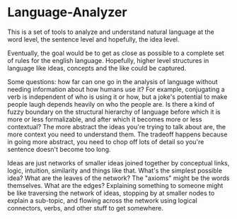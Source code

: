 # Language-Analyzer
 
This is a set of tools to analyze and understand natural language at the word level, the sentence level and hopefully, the idea level. 

Eventually, the goal would be to get as close as possible to a complete set of rules for the english language. Hopefully, higher level structures in language like ideas, concepts and the like could be captured.

Some questions: how far can one go in the analysis of language without needing information about how humans use it? For example, conjugating a verb is independent of who is using it or how, but a joke's potential to make people laugh depends heavily on who the people are. Is there a kind of fuzzy boundary on the structural hierarchy of language before which it is more or less formalizable, and after which it becomes more or less contextual? The more abstract the ideas you're trying to talk about are, the more context you need to understand them. The tradeoff happens because in going more abstract, you need to chop off lots of detail so you're sentence doesn't become too long.

Ideas are just networks of smaller ideas joined together by conceptual links, logic, intuition, similarity and things like that. What's the simplest possible idea? What are the leaves of the network? The "axioms" might be the words themselves. What are the edges? Explaining something to someone might be like traversing the network of ideas, stopping by at smaller nodes to explain a sub-topic, and flowing across the network using logical connectors, verbs, and other stuff to get somewhere.

